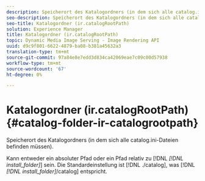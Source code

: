 ```yaml
---
description: Speicherort des Katalogordners (in dem sich alle catalog.ini-Dateien befinden müssen).
seo-description: Speicherort des Katalogordners (in dem sich alle catalog.ini-Dateien befinden müssen).
seo-title: Katalogordner (ir.catalogRootPath)
solution: Experience Manager
title: Katalogordner (ir.catalogRootPath)
topic: Dynamic Media Image Serving - Image Rendering API
uuid: d9c9f801-6622-4879-ba08-b381a45632a3
translation-type: tm+mt
source-git-commit: 97a84e8e7edd3d834ca42069eae7c09c00d57938
workflow-type: tm+mt
source-wordcount: '67'
ht-degree: 0%

---
```



# Katalogordner (ir.catalogRootPath){#catalog-folder-ir-catalogrootpath}

Speicherort des Katalogordners (in dem sich alle catalog.ini-Dateien befinden müssen).

Kann entweder ein absoluter Pfad oder ein Pfad relativ zu [!DNL *[!DNL install_folder]*] sein. Die Standardeinstellung ist [!DNL ./catalog], was [!DNL *[!DNL install_folder]*/catalog] entspricht.
